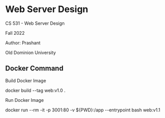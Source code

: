 # Web Server Design

CS 531 - Web Server Design

Fall 2022

Author: Prashant 

Old Dominion University

## Docker Command
Build Docker Image

docker build --tag web:v1.0 .


Run Docker Image

docker run --rm -it -p 3001:80 -v ${PWD}:/app --entrypoint bash web:v1.1
